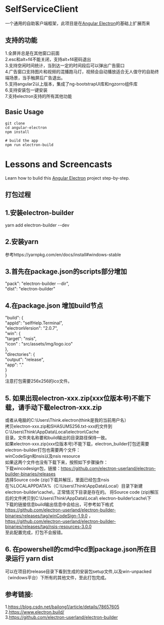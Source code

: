 # SelfServiceClient

一个通用的自助客户端框架，此项目是在[Angular Electron](https://angularfirebase.com/lessons/desktop-apps-with-electron-and-angular/)的基础上扩展而来
## 支持的功能
1.全屏并总是在其他窗口前面  
2.esc和alt+f4不能关闭，支持alt+f4密码退出  
3.支持空闲时间统计，当到达一定的时间段后可以弹出广告窗口  
4.广告窗口支持图片和视频的混播跑马灯，视频会自动播放适合无人值守的自助终端场景，当手触屏后广告退出。  
5.支持angular2以上版本，集成了ng-bootstrapUI库和ngzorro组件库   
6.支持安装包一键安装  
7.支持electron支持的所有其他功能  

## Basic Usage

```shell
git clone
cd angular-electron
npm install

# build the app
npm run electron-build
```

# Lessons and Screencasts

Learn how to bulid this [Angular Electron](https://angularfirebase.com/lessons/desktop-apps-with-electron-and-angular/) project step-by-step. 
## 打包过程
## 1.安装electron-builder
  yarn add electron-builder --dev
## 2.安装yarn
   参考https://yarnpkg.com/en/docs/install#windows-stable
##  3.首先在package.json的scripts部分增加
 "pack": "electron-builder --dir",  
 "dist": "electron-builder"  
##  4.在package.json 增加build节点
"build": {  
    "appId": "selfHelp.Terminal",  
    "electronVersion": "2.0.7",  
    "win": {  
      "target": "nsis",  
      "icon" : "src/assets/img/logo.ico"  
    },  
     "directories": {  
      "output": "release",  
      "app": "."  
    }  
  }  
  注意打包需要256x256的ico文件。  
## 5. 如果出现electron-xxx.zip(xxx位版本号)不能下载，请手动下载electron-xxx.zip
   或者从电脑的C:\Users\Think\.electron(think是我的当前用户名）    
   拷贝electron-xxx.zip和SHASUMS256.txt-xxx的文件到C:\Users\Think\AppData\Local\electron\Cache  
   目录。文件夹名称要和build输出的目录路径保持一致。  
   如果electron-xxx.zip(xxx位版本号)不能下载，electron_builder打包还需要electron-builder打包也需要两个文件：  
   winCodeSign和nsis以及nsis resource  
   如果这两个文件也没有下载下来，按照如下步骤操作：  
   下载wincodesign包，链接：https://github.com/electron-userland/electron-builder-binaries/releases  
   选择Source code (zip)下载并解压，里面已经包含nsis    
   在%LOCALAPPDATA%（C:\Users\Think\AppData\Local）目录下新建electron-builder\cache\，正常情况下目录是存在的。
   将Source code (zip)解压后的文件拷贝到C:\Users\Think\AppData\Local\ electron-builder\cache\下  
   下载的链接信息build输出信息中会给出，可参考如下格式  
   https://github.com/electron-userland/electron-builder-binaries/releases/tag/winCodeSign-1.9.0 ，  
   https://github.com/electron-userland/electron-builder-binaries/releases/tag/nsis-resources-3.0.0  
   至此配置完成，打包不会报错。  
## 6. 在powershell的cmd中cd到package.json所在目录运行 yarn dist
   可以在项目的release目录下看到生成的安装包setup文件,以及win-unpacked（windows平台）下所有的其他文件，至此打包完成。
   
##  参考链接:
   1.https://blog.csdn.net/bailong1/article/details/78657605  
   2.https://www.electron.build/  
   3.https://github.com/electron-userland/electron-builder  
   


